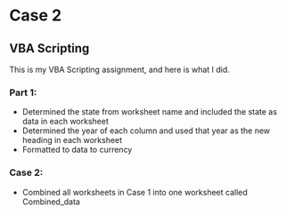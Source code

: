 # Case 2
  ## VBA Scripting

This is my VBA Scripting assignment, and here is what I did.

### Part 1:
* Determined the state from worksheet name and included the state as data in each worksheet
* Determined the year of each column and used that year as the new heading in each worksheet
* Formatted to data to currency

### Case 2: 
* Combined all worksheets in Case 1 into one worksheet called Combined_data


